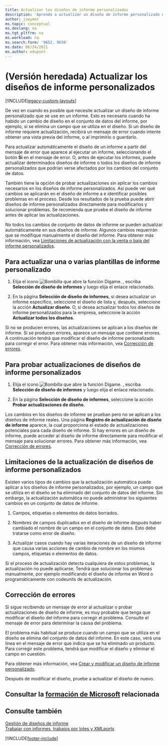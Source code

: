 ```yaml
---
title: Actualizar los diseños de informe personalizados
description: 'Aprenda a actualizar un diseño de informe personalizado que se utiliza en un informe cuando hay cambios de diseño en el conjunto de datos del informe, por ejemplo.'
author: jswymer
ms.topic: conceptual
ms.devlang: na
ms.tgt_pltfrm: na
ms.workload: na
ms.search.form: '9652, 9650'
ms.date: 06/24/2021
ms.author: edupont
---
```

# <a name="legacy-update-custom-report-layouts"></a><a name="legacy-update-custom-report-layouts"></a>(Versión heredada) Actualizar los diseños de informe personalizados

[!INCLUDE[legacy-custom-layouts](includes/legacy-custom-layouts.md)]

De vez en cuando es posible que necesite actualizar un diseño de informe personalizado que se use en un informe. Esto es necesario cuando ha habido un cambio de diseño en el conjunto de datos del informe, por ejemplo, si se elimina un campo que se utiliza en el diseño. Si un diseño de informe requiere actualización, recibirá un mensaje de error cuando intente obtener una vista previa del informe, o al imprimirlo o guardarlo.  

Para actualizar automáticamente el diseño de un informe a partir del mensaje de error que aparece al ejecutar un informe, seleccionando el botón **Sí** en el mensaje de error. O, antes de ejecutar los informes, puede actualizar determinados diseños de informe o todos los diseños de informe personalizados que podrían verse afectados por los cambios del conjunto de datos.  

También tiene la opción de probar actualizaciones sin aplicar los cambios necesarios en los diseños de informe personalizados. Así puede ver qué cambios se aplicarán en el diseño de informe a e identificar posibles problemas en el proceso. Desde los resultados de la prueba puede abrir diseños de informe personalizados directamente para modificarlos y solucionar problemas. Se recomienda que pruebe el diseño de informe antes de aplicar las actualizaciones.  

No todos los cambios de conjunto de datos de informe se pueden actualizar automáticamente en sus diseños de informe. Algunos cambios requerirán que se modifique manualmente el diseño del informe. Para obtener más información, vea [Limitaciones de actualización con la venta o baja del informe personalizados](ui-update-report-layouts.md#UpdateLimitations).  

## <a name="to-update-one-or-more-custom-report-layouts"></a><a name="to-update-one-or-more-custom-report-layouts"></a>Para actualizar una o varias plantillas de informe personalizado

1.  Elija el icono ![Bombilla que abre la función Dígame.](media/ui-search/search_small.png "Dígame qué desea hacer") , escriba **Selección de diseño de informes** y luego elija el enlace relacionado.  

2.  En la página **Selección de diseño de informes**, si desea actualizar un informe específico, seleccione el diseño de lista y, después, seleccione la acción **Actualizar diseño**. O, si desea actualizar todos los diseños de informe personalizados para la empresa, seleccione la acción **Actualizar todos los diseños**.  

Si no se producen errores, las actualizaciones se aplican a los diseños de informe. Si se producen errores, aparece un mensaje que contiene errores. A continuación tendrá que modificar el diseño de informe personalizado para corregir el error. Para obtener más información, vea [Corrección de errores](ui-update-report-layouts.md#FixErrors).  

## <a name="to-test-custom-report-layout-updates"></a><a name="to-test-custom-report-layout-updates"></a>Para probar actualizaciones de diseños de informe personalizados

1.  Elija el icono ![Bombilla que abre la función Dígame.](media/ui-search/search_small.png "Dígame qué desea hacer") , escriba **Selección de diseño de informes** y luego elija el enlace relacionado.  

2.  En la página **Selección de diseño de informes**, seleccione la acción **Probar actualizaciones de diseño**.  

 Los cambios en los diseños de informe se prueban pero no se aplican a los diseños de informe reales. Una página **Registro de actualización de diseño de informe** aparece, la cual proporciona el estado de actualizaciones potenciales para cada diseño de informe. Si hay errores en un diseño de informe, puede acceder al diseño de informe directamente para modificar el mensaje para solucionar errores. Para obtener más información, vea [Corrección de errores](ui-update-report-layouts.md#FixErrors).  

## <a name="limitations-of-the-custom-report-layout-update"></a><a name="limitations-of-the-custom-report-layout-update"></a><a name="UpdateLimitations"></a> Limitaciones de la actualización de diseños de informe personalizados
 Existen varios tipos de cambios que la actualización automática puede aplicar a los diseños de informe personalizados, por ejemplo, un campo que se utiliza en el diseño se ha eliminado del conjunto de datos del informe. Sin embargo, la actualización automática no puede administrar los siguientes cambios en un conjunto de datos de informe.  

1.  Campos, etiquetas o elementos de datos borrados.  

2.  Nombres de campos duplicados en el diseño de informe después haber cambiado el nombre de un campo en el conjunto de datos. Esto debe tratarse como error de diseño.  

3.  Actualizar casos cuando hay varias iteraciones de un diseño de informe que causa varias acciones de cambio de nombre en los mismos campos, etiquetas o elementos de datos.  

 Si el proceso de actualización detecta cualquiera de estos problemas, la actualización no puede aplicarse. Tendrá que solucionar los problemas manualmente, por ejemplo modificando el diseño de informe en Word o programáticamente con codeunits de actualización.  

## <a name="fixing-errors"></a><a name="fixing-errors"></a><a name="FixErrors"></a> Corrección de errores
 Si sigue recibiendo un mensaje de error al actualizar o probar actualizaciones de diseño de informe, es muy probable que tenga que modificar el diseño del informe para corregir el problema. Consulte el mensaje de error para determinar la causa del problema.  

 El problema más habitual se produce cuando un campo que se utiliza en el diseño se elimina del conjunto de datos del informe. En este caso, verá una línea en el mensaje de error que indica que se ha eliminado un producto. Para corregir este problema, tendrá que modificar el diseño y eliminar el campo en cuestión.  

 Para obtener más información, vea [Crear y modificar un diseño de informe personalizado](ui-how-create-custom-report-layout.md#ModifyCustomLayout).  

Después de modificar el diseño, pruebe a actualizar el diseño de nuevo.  

## <a name="see-related-microsoft-training"></a><a name="see-related-microsoft-training"></a>Consultar la [formación de Microsoft](/training/modules/change-documents-dynamics-365-business-central/index) relacionada

## <a name="see-also"></a><a name="see-also"></a>Consulte también
 [Gestión de diseños de informe](ui-manage-report-layouts.md)  
 [Trabajar con informes, trabajos por lotes y XMLports](ui-work-report.md)  


[!INCLUDE[footer-include](includes/footer-banner.md)]
